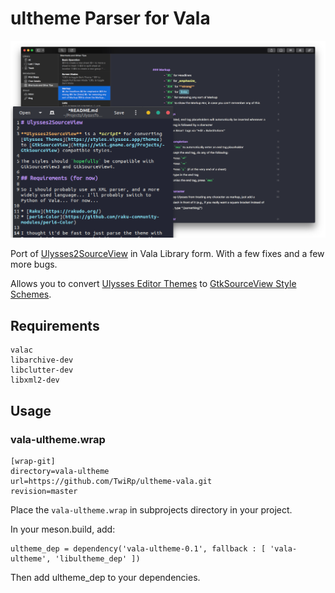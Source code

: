 # ultheme Parser for Vala

![](dracula_example.png)

Port of [Ulysses2SourceView](https://github.com/kmwallio/Ulysses2SourceView) in Vala Library form. With a few fixes and a few more bugs.

Allows you to convert [Ulysses Editor Themes](https://styles.ulysses.app/themes) to [GtkSourceView Style Schemes](https://wiki.gnome.org/Projects/GtkSourceView/StyleSchemes).

## Requirements

```
valac
libarchive-dev
libclutter-dev
libxml2-dev
```

## Usage

### vala-ultheme.wrap
```
[wrap-git]
directory=vala-ultheme
url=https://github.com/TwiRp/ultheme-vala.git
revision=master
```

Place the `vala-ultheme.wrap` in subprojects directory in your project.

In your meson.build, add:

```
ultheme_dep = dependency('vala-ultheme-0.1', fallback : [ 'vala-ultheme', 'libultheme_dep' ])
```

Then add ultheme_dep to your dependencies.